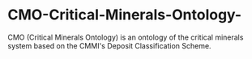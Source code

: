 # CMO-Critical-Minerals-Ontology-
CMO (Critical Minerals Ontology) is an ontology of the critical minerals system based on the CMMI's Deposit Classification Scheme. 
